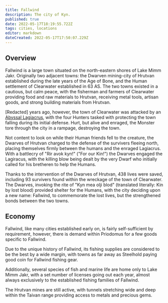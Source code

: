 ```yaml
---
title: Fallwind
description: The city of Kyn.
published: true
date: 2022-05-17T18:19:55.722Z
tags: cities, locations
editor: markdown
dateCreated: 2022-05-17T17:50:07.229Z
---
```


## Overview
Fallwind is a large town situated on the north-eastern shores of Lake Mimm Jakr. Originally two adjacent towns: the Dwarven mining-city of Hrutvan established during the late years of the Age of Bone, and the Human settlement of Clearwater established in 63 AS. The two towns existed in a cautious, but calm peace, with the fisherman and farmers of Clearwater providing food and raw materials to Hrutvan, receiving metal tools, artisan goods, and strong building materials from Hrutvan.

\[Redacted\] years ago, however, the town of Clearwater was attacked by an [Abyssal Lagiacrus](/locations/fallwind/*), with the four Hunters tasked with protecting the town falling during its initial defense. Hurt, but alive and enraged, the Monster tore through the city in a rampage, destroying the town.

Not content to look on while their Human friends fell to the creature, the Dwarves of Hrutvan charged to the defense of the survivers fleeing north, placing themselves firmly between the humans and the enraged Lagiacrus. With a battlecry of "Rir avok kyn!" ("For our Kin!") the Dwarves engaged the Lagiracus, with the killing blow being dealt by the very Dwarf who initially called for his bretheren to help the Humans.

Thanks to the intervention of the Dwarves of Hrutvan, 438 lives were saved, including 93 survivers found within the wreckage of the town of Clearwater. The Dwarves, invoking the rite of "Kyn mea olji blod" (translated literally: Kin by lost blood) provided shelter for the Humans, with the city deciding upon a new name: Fallwind, to commemorate the lost lives, but the strengthened bonds between the two towns.

## Economy
Fallwind, like many cities established early on, is fairly self-sufficient by requirement, however, there is demand within Priodomus for a few goods specific to Fallwind.

Due to the unique history of Fallwind, its fishing supplies are considered to be the best by a wide margin, with towns as far away as Steelhold paying good coin for Fallwind fishing gear.

Additionally, several species of fish and marine life are home only to Lake Mimm Jakr, with a set number of licenses going out each year, almost always exclusively to the established fishing families of Fallwind.

The Hrutvan mines are still active, with tunnels stretching wide and deep within the Taivan range providing access to metals and precious gems.